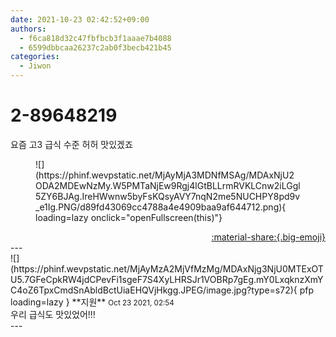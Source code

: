 ```yaml
---
date: 2021-10-23 02:42:52+09:00
authors:
  - f6ca818d32c47fbfbcb3f1aaae7b4088
  - 6599dbbcaa26237c2ab0f3becb421b45
categories:
  - Jiwon
---
```


# 2-89648219

<div class="post-container" markdown="1">
<div class="content-container md-sidebar__scrollwrap" markdown="1">

요즘 고3 급식 수준 허허 맛있겠죠
<figure markdown="1">
![](https://phinf.wevpstatic.net/MjAyMjA3MDNfMSAg/MDAxNjU2ODA2MDEwNzMy.W5PMTaNjEw9Rgj4lGtBLLrmRVKLCnw2iLGgl5ZY6BJAg.IreHWwnw5byFsKQsyAVY7nqN2me5NUCHPY8pd9v_e1Ig.PNG/d89fd43069cc4788a4e4909baa9af644712.png){ loading=lazy onclick="openFullscreen(this)"}
</figure>


</div>
</div>

<div style="text-align: right;" markdown="1">
<a href="https://weverse.io/fromis9/fanpost/2-89648219" style="text-align: right;">:material-share:{.big-emoji}</a>
</div>
---

<div class="comments-container md-sidebar__scrollwrap" markdown="1">
<div class="comment" markdown="1">
<div class='id-container' markdown="1">
![](https://phinf.wevpstatic.net/MjAyMzA2MjVfMzMg/MDAxNjg3NjU0MTExOTU5.7GFeCpkRW4jdCPevFi1sgeF7S4XyLHRSJr1VOBRp7gEg.mY0LxqknzXmYC4oZ6TpxCmdSnAbldBctUiaEHQVjHkgg.JPEG/image.jpg?type=s72){ pfp loading=lazy }
**<span class="artist">지원</span>** <small>Oct 23 2021, 02:54</small><br>
</div>
<div class='comment-body' markdown="1">
우리 급식도 맛있었어!!!
</div>
</div>
</div>
---
